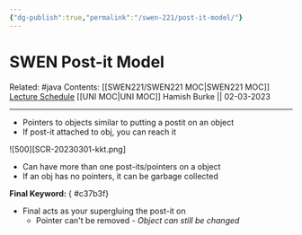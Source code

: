 ```yaml
---
{"dg-publish":true,"permalink":"/swen-221/post-it-model/"}
---
```



# SWEN Post-it Model

Related: #java 
Contents: [[SWEN221/SWEN221 MOC\|SWEN221 MOC]]
[Lecture Schedule](https://ecs.wgtn.ac.nz/Courses/SWEN221_2023T1/LectureSchedule)
[[UNI MOC\|UNI MOC]]
Hamish Burke || 02-03-2023
***

- Pointers to objects similar to putting a postit on an object
- If post-it attached to obj, you can reach it

![500][SCR-20230301-kkt.png]

- Can have more than one post-its/pointers on a object
- If an obj has no pointers, it can be garbage collected

**Final Keyword:**
{ #c37b3f}

- Final acts as your supergluing the post-it on
	- Pointer can't be removed
*- Object can still be changed*